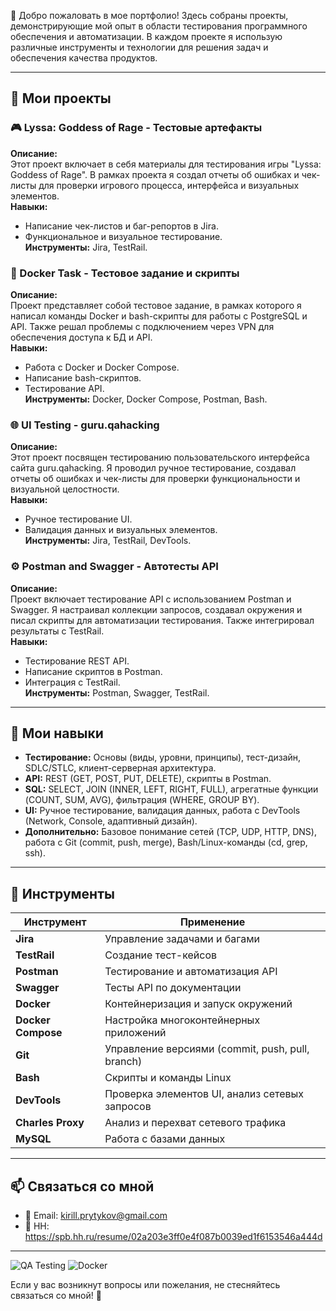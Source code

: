 👋 Добро пожаловать в мое портфолио! Здесь собраны проекты, демонстрирующие мой опыт в области тестирования программного обеспечения и автоматизации. В каждом проекте я использую различные инструменты и технологии для решения задач и обеспечения качества продуктов.

---

## 📂 Мои проекты

### 🎮 Lyssa: Goddess of Rage - Тестовые артефакты
**Описание:**  
Этот проект включает в себя материалы для тестирования игры "Lyssa: Goddess of Rage". В рамках проекта я создал отчеты об ошибках и чек-листы для проверки игрового процесса, интерфейса и визуальных элементов.  
**Навыки:**  
- Написание чек-листов и баг-репортов в Jira.  
- Функциональное и визуальное тестирование.  
**Инструменты:** Jira, TestRail.

### 🐳 Docker Task - Тестовое задание и скрипты
**Описание:**  
Проект представляет собой тестовое задание, в рамках которого я написал команды Docker и bash-скрипты для работы с PostgreSQL и API. Также решал проблемы с подключением через VPN для обеспечения доступа к БД и API.  
**Навыки:**  
- Работа с Docker и Docker Compose.  
- Написание bash-скриптов.  
- Тестирование API.  
**Инструменты:** Docker, Docker Compose, Postman, Bash.

### 🌐 UI Testing - guru.qahacking
**Описание:**  
Этот проект посвящен тестированию пользовательского интерфейса сайта guru.qahacking. Я проводил ручное тестирование, создавал отчеты об ошибках и чек-листы для проверки функциональности и визуальной целостности.  
**Навыки:**  
- Ручное тестирование UI.  
- Валидация данных и визуальных элементов.  
**Инструменты:** Jira, TestRail, DevTools.

### ⚙️ Postman and Swagger - Автотесты API
**Описание:**  
Проект включает тестирование API с использованием Postman и Swagger. Я настраивал коллекции запросов, создавал окружения и писал скрипты для автоматизации тестирования. Также интегрировал результаты с TestRail.  
**Навыки:**  
- Тестирование REST API.  
- Написание скриптов в Postman.  
- Интеграция с TestRail.  
**Инструменты:** Postman, Swagger, TestRail.

---

## 🧠 Мои навыки
- **Тестирование:** Основы (виды, уровни, принципы), тест-дизайн, SDLC/STLC, клиент-серверная архитектура.  
- **API:** REST (GET, POST, PUT, DELETE), скрипты в Postman.  
- **SQL:** SELECT, JOIN (INNER, LEFT, RIGHT, FULL), агрегатные функции (COUNT, SUM, AVG), фильтрация (WHERE, GROUP BY).  
- **UI:** Ручное тестирование, валидация данных, работа с DevTools (Network, Console, адаптивный дизайн).  
- **Дополнительно:** Базовое понимание сетей (TCP, UDP, HTTP, DNS), работа с Git (commit, push, merge), Bash/Linux-команды (cd, grep, ssh).

---

## 🧰 Инструменты
| Инструмент         | Применение                           |
|--------------------|--------------------------------------|
| **Jira**          | Управление задачами и багами         |
| **TestRail**      | Создание тест-кейсов   |
| **Postman**       | Тестирование и автоматизация API     |
| **Swagger**       | Тесты API по документации       |
| **Docker**        | Контейнеризация и запуск окружений   |
| **Docker Compose**| Настройка многоконтейнерных приложений |
| **Git**           | Управление версиями (commit, push, pull, branch)  |
| **Bash**          | Скрипты и команды Linux              |
| **DevTools**      | Проверка элементов UI, анализ сетевых запросов        |
| **Charles Proxy** | Анализ и перехват сетевого трафика              |
| **MySQL**         | Работа с базами данных    |

---

## 📫 Связаться со мной
- 📧 Email: kirill.prytykov@gmail.com
- 🔗 HH: https://spb.hh.ru/resume/02a203e3ff0e4f087b0039ed1f6153546a444d

---

![QA Testing](https://img.shields.io/badge/QA-Testing-brightgreen) ![Docker](https://img.shields.io/badge/Docker-orange)

Если у вас возникнут вопросы или пожелания, не стесняйтесь связаться со мной! 🚀
